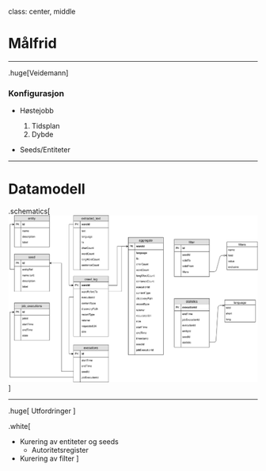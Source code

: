 
class: center, middle

# Målfrid

---

.huge[Veidemann]

### Konfigurasjon
 - Høstejobb
   1. Tidsplan
   2. Dybde


 - Seeds/Entiteter

---

# Datamodell
.schematics[
  ![relasjoner](assets/maalfrid.svg "Relasjoner")
]

---

.huge[
Utfordringer
]

.white[
 - Kurering av entiteter og seeds
   - Autoritetsregister
 - Kurering av filter
]

